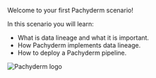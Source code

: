 Welcome to your first Pachyderm scenario!

In this scenario you will learn:

- What is data lineage and what it is important.
- How Pachyderm implements data lineage.
- How to deploy a Pachyderm pipeline.

![Pachyderm logo](/svekars/scenarios/getting-started/assets/pachyderm_logo.png)
